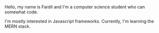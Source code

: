 Hello, my name is Fardil and I'm a computer science student who can somewhat code.

I'm mostly interested in Javascript frameworks.
Currently, I'm learning the MERN stack.

